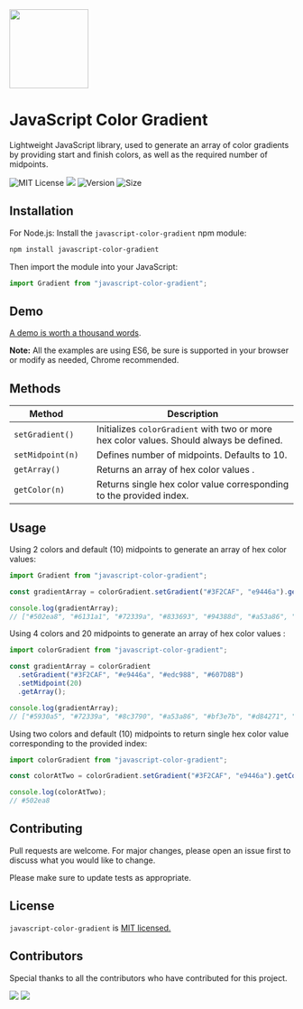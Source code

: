 <div>
    <img src="https://mymodernmet.com/wp/wp-content/uploads/2018/09/color-theory-basics.jpg" height="140">
    <h1>JavaScript Color Gradient</h1>
    <p>Lightweight JavaScript library, used to generate an array of color gradients by providing start and finish colors, as well as the required number of midpoints.</p>
</div>

![MIT License](https://img.shields.io/npm/l/javascript-color-gradient)
[![](https://img.shields.io/npm/dm/javascript-color-gradient)](https://www.npmjs.com/package/javascript-color-gradient)
![Version](https://img.shields.io/github/package-json/v/adrinlol/javascript-color-gradient)
![Size](https://img.shields.io/bundlephobia/min/javascript-color-gradient)

## Installation

For Node.js: Install the `javascript-color-gradient` npm module:

```bash
npm install javascript-color-gradient
```

Then import the module into your JavaScript:

```javascript
import Gradient from "javascript-color-gradient";
```

## Demo

[A demo is worth a thousand words](https://codesandbox.io/s/javascript-color-gradient-csgfd).

**Note:** All the examples are using ES6, be sure is supported in your browser or modify as needed, Chrome recommended.

## Methods

| Method           |     | Description                                                                              |
| ---------------- | --- | ---------------------------------------------------------------------------------------- |
| `setGradient()`  |     | Initializes `colorGradient` with two or more hex color values. Should always be defined. |
| `setMidpoint(n)` |     | Defines number of midpoints. Defaults to 10.                                             |
| `getArray()`     |     | Returns an array of hex color values .                                                   |
| `getColor(n)`    |     | Returns single hex color value corresponding to the provided index.                      |

## Usage

Using 2 colors and default (10) midpoints to generate an array of hex color values:

```javascript
import Gradient from "javascript-color-gradient";

const gradientArray = colorGradient.setGradient("#3F2CAF", "e9446a").getArray();

console.log(gradientArray);
// ["#502ea8", "#6131a1", "#72339a", "#833693", "#94388d", "#a53a86", "#b63d7f", "#c73f78", "#d84271", "#e9446a"]
```

Using 4 colors and 20 midpoints to generate an array of hex color values :

```javascript
import colorGradient from "javascript-color-gradient";

const gradientArray = colorGradient
  .setGradient("#3F2CAF", "#e9446a", "#edc988", "#607D8B")
  .setMidpoint(20)
  .getArray();

console.log(gradientArray);
// ["#5930a5", "#72339a", "#8c3790", "#a53a86", "#bf3e7b", "#d84271", "#e94b6c", "#ea5f70", "#ea7375", "#eb8779", …]
```

Using two colors and default (10) midpoints to return single hex color value corresponding to the provided index:

```javascript
import colorGradient from "javascript-color-gradient";

const colorAtTwo = colorGradient.setGradient("#3F2CAF", "e9446a").getColor(2);

console.log(colorAtTwo);
// #502ea8
```

## Contributing

Pull requests are welcome. For major changes, please open an issue first to discuss what you would like to change.

Please make sure to update tests as appropriate.

## License

`javascript-color-gradient` is [MIT licensed.](https://github.com/Adrinlol/javascript-color-gradient/blob/master/LICENSE)

## Contributors

Special thanks to all the contributors who have contributed for this project.

[![](https://avatars2.githubusercontent.com/u/48876996?s=60&u=56a4865489e47ec29133e8792094ae83d8a9952c&v=4)](https://github.com/adrinlol)
[![](https://avatars2.githubusercontent.com/u/29488727?s=60&u=a25b4053dc78f359299c3b700cb13ff2554b92d7&v=4)](https://github.com/Saspect-IO)
